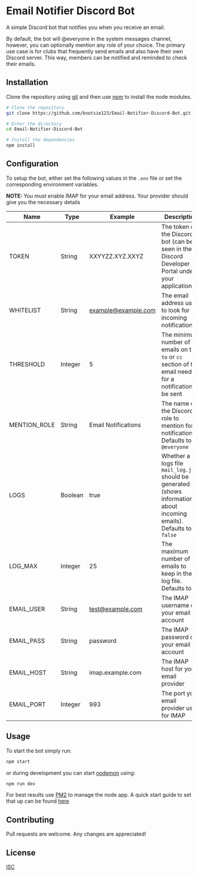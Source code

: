 # Email Notifier Discord Bot

A simple Discord bot that notifies you when you receive an email. 

By default, the bot will @everyone in the system messages channel, however, you can optionally mention any role of your choice. The primary use case is for clubs that frequently send emails and also have their own Discord server. This way, members can be notified and reminded to check their emails.

## Installation

Clone the repository using [git](https://git-scm.com/) and then use [npm](https://www.npmjs.com/) to install the node modules.

```bash
# Clone the repository
git clone https://github.com/bootsie123/Email-Notifier-Discord-Bot.git

# Enter the directory
cd Email-Notifier-Discord-Bot

# Install the dependencies
npm install
```

## Configuration

To setup the bot, either set the following values in the `.env` file or set the corresponding environment variables.

**NOTE:** You must enable IMAP for your email address. Your provider should give you the necessary details

| Name         | Type    | Example             | Description                                                                                                            |
| ------------ | ------- | ------------------- | ---------------------------------------------------------------------------------------------------------------------- |
| TOKEN        | String  | XXYYZZ.XYZ.XXYZ     | The token of the Discord bot (can be seen in the Discord Developer Portal under your application)                      |
| WHITELIST    | String  | example@example.com | The email address used to look for incoming notifications                                                              |
| THRESHOLD    | Integer | 5                   | The minimum number of emails on the `to` or `cc` section of the email needed for a notification to be sent             |
| MENTION_ROLE | String  | Email Notifications | The name of the Discord role to mention for notifications. Defaults to `@everyone`                                     |
| LOGS         | Boolean | true                | Whether a logs file `mail_log.json` should be generated (shows information about incoming emails). Defaults to `false` |
| LOG_MAX      | Integer | 25                  | The maximum number of emails to keep in the log file. Defaults to `25`                                                 |
| EMAIL_USER   | String  | test@example.com    | The IMAP username of your email account                                                                                |
| EMAIL_PASS   | String  | password            | The IMAP password of your email account                                                                                |
| EMAIL_HOST   | String  | imap.example.com    | The IMAP host for your email provider                                                                                  |
| EMAIL_PORT   | Integer | 993                 | The port your email provider uses for IMAP                                                                             |

## Usage

To start the bot simply run:

```bash
npm start
```

or during development you can start [nodemon](https://nodemon.io/) using:

```bash
npm run dev
```

For best results use [PM2](https://pm2.keymetrics.io/) to manage the node app. A quick start guide to set that up can be found [here](https://pm2.keymetrics.io/docs/usage/quick-start/)

## Contributing

Pull requests are welcome. Any changes are appreciated!

## License

[ISC](https://choosealicense.com/licenses/isc/)
